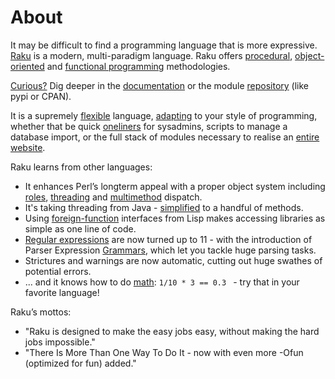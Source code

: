 # About

It may be difficult to find a programming language that is more expressive. [Raku](https://raku.org/) is a modern, multi-paradigm language. Raku offers [procedural](https://docs.raku.org/language/functions), [object-oriented](https://docs.raku.org/language/objects) and [functional programming](https://docs.raku.org/language/functions#Functions_are_first-class_objects) methodologies.

[Curious?](https://raku.org/) Dig deeper in the [documentation](https://docs.raku.org/) or the module [repository](https://raku.land/) (like pypi or CPAN).

It is a supremely [flexible](https://docs.raku.org/language/operators) language, [adapting](https://docs.raku.org/language/glossary#gradual_typing) to your style of programming, whether that be quick [one­liners](https://docs.raku.org/language/create-cli) for sysadmins, scripts to manage a database import, or the full stack of modules necessary to realise an [entire website](https://cro.services/).

Raku learns from other languages:

* It enhances Perl’s long­term appeal with a proper object system including [roles](https://docs.raku.org/language/typesystem#role), [threading](https://docs.raku.org/language/concurrency) and [multi­method](https://docs.raku.org/language/glossary#Multi-dispatch) dispatch.
* It's taking threading from Java - [simplified](https://docs.raku.org/language/concurrency) to a handful of methods.
* Using [foreign-function](https://docs.raku.org/language/nativecall) interfaces from Lisp makes accessing libraries as simple as one line of code.
* [Regular expressions](https://docs.raku.org/language/regexes) are now turned up to 11 - with the introduction of Parser Expression [Grammars](https://docs.raku.org/language/grammars), which let you tackle huge parsing tasks.
* Strictures and warnings are now automatic, cutting out huge swathes of potential errors.
* ... and it knows how to do [math](https://docs.raku.org/language/math): ```1/10 * 3 == 0.3 ``` - try that in your favorite language!

Raku’s mottos:
* "Raku is designed to make the easy jobs easy, without making the hard jobs impossible."
* "There Is More Than One Way To Do It - now with even more -Ofun (optimized for fun) added."
